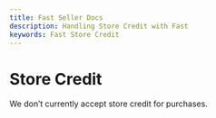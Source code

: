 ```yaml
---
title: Fast Seller Docs
description: Handling Store Credit with Fast
keywords: Fast Store Credit
---
```


# Store Credit

We don’t currently accept store credit for purchases.
